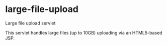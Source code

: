 # large-file-upload
Large file upload servlet

This servlet handles large files (up to 10GB) uploading via an HTML5-based JSP.
